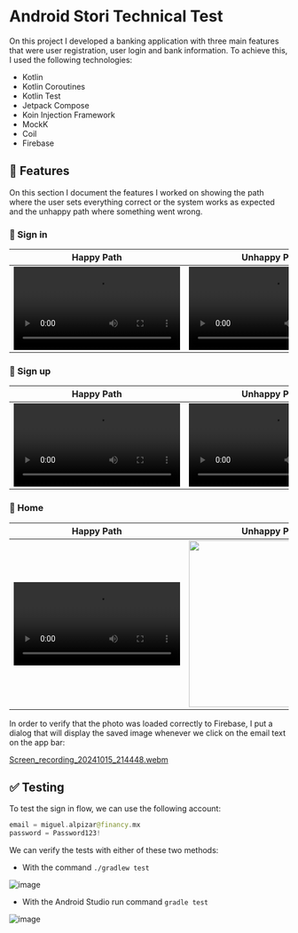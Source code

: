 # Android Stori Technical Test

On this project I developed a banking application with three main features that were user registration, user login and bank information. To achieve this, I used the following technologies:

- Kotlin
- Kotlin Coroutines
- Kotlin Test
- Jetpack Compose
- Koin Injection Framework
- MockK
- Coil
- Firebase

## 🔖 Features

On this section I document the features I worked on showing the path where the user sets everything correct or the system works as expected and the unhappy path where something went wrong.

### 🎯 Sign in

Happy Path | Unhappy Path
--- | --- 
<video src="https://github.com/user-attachments/assets/482cc2a7-5b95-4113-9cba-ab3ebc8527e1"> | <video src="https://github.com/user-attachments/assets/4cc8b28b-6c35-4559-a32c-fc31377cf754">


### 🎯 Sign up

Happy Path | Unhappy Path
--- | --- 
<video src="https://github.com/user-attachments/assets/e006aabd-f1db-4ab4-9268-5aa7faa0fdb0"> | <video src="https://github.com/user-attachments/assets/1c17a1be-d329-4b16-9329-e52d445d754c">

### 🎯 Home

Happy Path | Unhappy Path
--- | --- 
<video src="https://github.com/user-attachments/assets/68345f9c-2f60-4e1b-b9c6-d3daa1e7b214"> | <img src="https://github.com/user-attachments/assets/b35f555a-f617-422f-af3f-95cb71078bc9"  width="300">

In order to verify that the photo was loaded correctly to Firebase, I put a dialog that will display the saved image whenever we click on the email text on the app bar:

[Screen_recording_20241015_214448.webm](https://github.com/user-attachments/assets/db47c11d-ac3b-45c9-8b64-91af7633ad36)

## ✅ Testing

To test the sign in flow, we can use the following account:

```kt
email = miguel.alpizar@financy.mx
password = Password123!
```

We can verify the tests with either of these two methods:

- With the command `./gradlew test`

![image](https://github.com/user-attachments/assets/92911d43-be61-4ee3-a9eb-4bb15b0334ca)

- With the Android Studio run command `gradle test`

![image](https://github.com/user-attachments/assets/e9b44ccc-13b5-4e78-b75e-d6031897620f)
